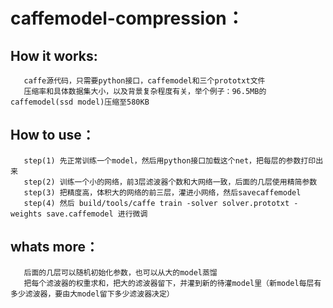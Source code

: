 # caffemodel-compression：

##  How it works:
       caffe源代码，只需要python接口，caffemodel和三个prototxt文件
       压缩率和具体数据集大小，以及背景复杂程度有关，举个例子：96.5MB的caffemodel(ssd model)压缩至580KB
## How to use：
       step(1) 先正常训练一个model，然后用python接口加载这个net，把每层的参数打印出来
       step(2) 训练一个小的网络，前3层滤波器个数和大网络一致，后面的几层使用精简参数
       step(3) 把精度高，体积大的网络的前三层，灌进小网络，然后savecaffemodel
       step(4) 然后 build/tools/caffe train -solver solver.prototxt -weights save.caffemodel 进行微调
## whats more：
       后面的几层可以随机初始化参数，也可以从大的model蒸馏
       把每个滤波器的权重求和，把大的滤波器留下，并灌到新的待灌model里（新model每层有多少滤波器，要由大model留下多少滤波器决定）
                                                  
